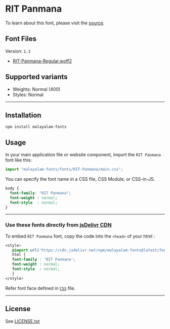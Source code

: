 # RIT Panmana

To learn about this font, please visit the [source](https://gitlab.com/rit-fonts/Panmana).

## Font Files

Version: `1.3`

* [RIT-Panmana-Regular.woff2](RIT-Panmana-Regular.woff2)

## Supported variants

* Weights: Normal (400)
* Styles: Normal

---

## Installation

```shell
npm install malayalam-fonts
```
## Usage

In your main application file or website component, import the `RIT Panmana` font like this:

```javascript
import "malayalam-fonts/fonts/RIT-Panmana/main.css";
```
You can specify the font name in a CSS file, CSS Module, or CSS-in-JS.

```css
body {
  font-family: "RIT Panmana";
  font-weight : normal;
  font-style  : normal;
}
```
---

### Use these fonts directly from [jsDelivr CDN](https://www.jsdelivr.com/package/npm/malayalam-fonts)

To embed `RIT Panmana` font, copy the code into the `<head>` of your html :

```css
<style>
   @import url('https://cdn.jsdelivr.net/npm/malayalam-fonts@latest/fonts/RIT-Panmana/main.min.css');
   html {
   font-family : 'RIT Panmana';
   font-weight : normal;
   font-style  : normal;
   }
</style>
```
Refer font face defined in [`CSS`](main.css) file.

---
## License

See [LICENSE.txt](LICENSE.txt)